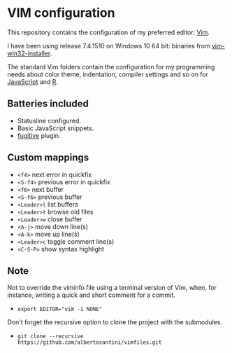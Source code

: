 VIM configuration
=================

This repository contains the configuration of my preferred editor:
[Vim](http://www.vim.org/).

I have been using release 7.4.1510 on Windows 10 64 bit: binaries from
[vim-win32-installer](https://github.com/vim/vim-win32-installer).

The standard Vim folders contain the configuration for my programming needs
about color theme, indentation, compiler settings and so on for
[JavaScript](http://nodejs.org/) and [R](http://www.r-project.org/).

## Batteries included

- Statusline configured.
- Basic JavaScript snippets.
- [fugitive](https://github.com/tpope/vim-fugitive) plugin.

## Custom mappings

- `<f4>` next error in quickfix
- `<S-f4>` previous error in quickfix
- `<f6>` next buffer
- `<S-f6>` previous buffer
- `<Leader>l` list buffers
- `<Leader>t` browse old files
- `<Leader>w` close buffer
- `<A-j>` move down line(s)
- `<A-k>` move up line(s)
- `<Leader>c` toggle comment line(s)
- `<C-S-P>` show syntax highlight

## Note

Not to override the viminfo file using a terminal version of Vim, when,
for instance, writing a quick and short comment for a commit.

- `export EDITOR="vim -i NONE"`

Don't forget the recursive option to clone the project with the submodules.

- `git clone --recursive https://github.com/albertosantini/vimfiles.git`

